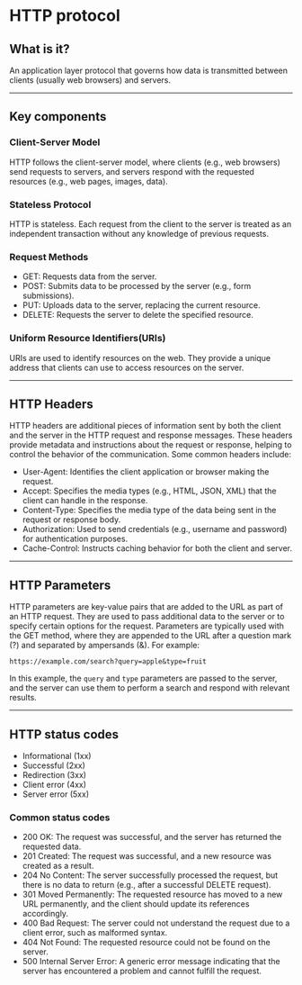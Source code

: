 # HTTP protocol

## What is it?
An application layer protocol that governs how data is transmitted between clients (usually web browsers) and servers.

---

## Key components

### Client-Server Model
HTTP follows the client-server model, where clients (e.g., web browsers) send requests to servers, and servers respond with the requested resources (e.g., web pages, images, data).

### Stateless Protocol
HTTP is stateless. Each request from the client to the server is treated as an independent transaction without any knowledge of previous requests.

### Request Methods
- GET: Requests data from the server.
- POST: Submits data to be processed by the server (e.g., form submissions).
- PUT: Uploads data to the server, replacing the current resource.
- DELETE: Requests the server to delete the specified resource.

### Uniform Resource Identifiers(URIs)
URIs are used to identify resources on the web. They provide a unique address that clients can use to access resources on the server.

---

## HTTP Headers
HTTP headers are additional pieces of information sent by both the client and the server in the HTTP request and response messages. These headers provide metadata and instructions about the request or response, helping to control the behavior of the communication. Some common headers include:

- User-Agent: Identifies the client application or browser making the request.
- Accept: Specifies the media types (e.g., HTML, JSON, XML) that the client can handle in the response.
- Content-Type: Specifies the media type of the data being sent in the request or response body.
- Authorization: Used to send credentials (e.g., username and password) for authentication purposes.
- Cache-Control: Instructs caching behavior for both the client and server.

---

## HTTP Parameters
HTTP parameters are key-value pairs that are added to the URL as part of an HTTP request. They are used to pass additional data to the server or to specify certain options for the request. Parameters are typically used with the GET method, where they are appended to the URL after a question mark (?) and separated by ampersands (&). For example:

`https://example.com/search?query=apple&type=fruit`

In this example, the `query` and `type` parameters are passed to the server, and the server can use them to perform a search and respond with relevant results.

---

## HTTP status codes
- Informational (1xx)
- Successful (2xx)
- Redirection (3xx)
- Client error (4xx)
- Server error (5xx)

### Common status codes
- 200 OK: The request was successful, and the server has returned the requested data.
- 201 Created: The request was successful, and a new resource was created as a result.
- 204 No Content: The server successfully processed the request, but there is no data to return (e.g., after a successful DELETE request).
- 301 Moved Permanently: The requested resource has moved to a new URL permanently, and the client should update its references accordingly.
- 400 Bad Request: The server could not understand the request due to a client error, such as malformed syntax.
- 404 Not Found: The requested resource could not be found on the server.
- 500 Internal Server Error: A generic error message indicating that the server has encountered a problem and cannot fulfill the request.

